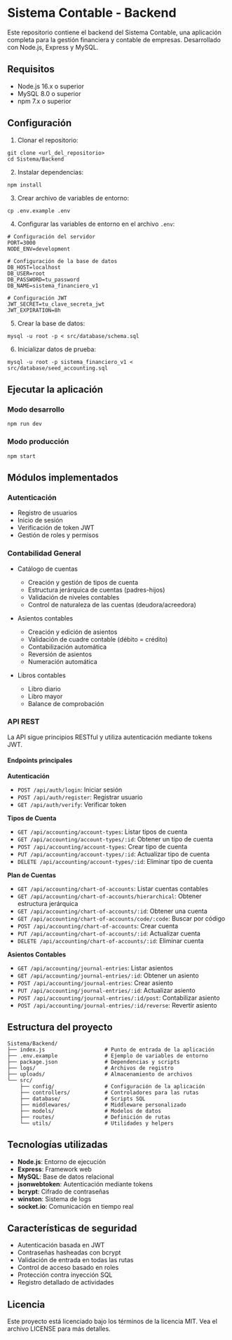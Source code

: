 # Sistema Contable - Backend

Este repositorio contiene el backend del Sistema Contable, una aplicación completa para la gestión financiera y contable de empresas. Desarrollado con Node.js, Express y MySQL.

## Requisitos

- Node.js 16.x o superior
- MySQL 8.0 o superior
- npm 7.x o superior

## Configuración

1. Clonar el repositorio:
```
git clone <url_del_repositorio>
cd Sistema/Backend
```

2. Instalar dependencias:
```
npm install
```

3. Crear archivo de variables de entorno:
```
cp .env.example .env
```

4. Configurar las variables de entorno en el archivo `.env`:
```
# Configuración del servidor
PORT=3000
NODE_ENV=development

# Configuración de la base de datos
DB_HOST=localhost
DB_USER=root
DB_PASSWORD=tu_password
DB_NAME=sistema_financiero_v1

# Configuración JWT
JWT_SECRET=tu_clave_secreta_jwt
JWT_EXPIRATION=8h
```

5. Crear la base de datos:
```
mysql -u root -p < src/database/schema.sql
```

6. Inicializar datos de prueba:
```
mysql -u root -p sistema_financiero_v1 < src/database/seed_accounting.sql
```

## Ejecutar la aplicación

### Modo desarrollo
```
npm run dev
```

### Modo producción
```
npm start
```

## Módulos implementados

### Autenticación

- Registro de usuarios
- Inicio de sesión
- Verificación de token JWT
- Gestión de roles y permisos

### Contabilidad General

- Catálogo de cuentas
  - Creación y gestión de tipos de cuenta
  - Estructura jerárquica de cuentas (padres-hijos)
  - Validación de niveles contables
  - Control de naturaleza de las cuentas (deudora/acreedora)

- Asientos contables
  - Creación y edición de asientos
  - Validación de cuadre contable (débito = crédito)
  - Contabilización automática
  - Reversión de asientos
  - Numeración automática

- Libros contables
  - Libro diario
  - Libro mayor
  - Balance de comprobación

### API REST

La API sigue principios RESTful y utiliza autenticación mediante tokens JWT.

#### Endpoints principales

**Autenticación**
- `POST /api/auth/login`: Iniciar sesión
- `POST /api/auth/register`: Registrar usuario
- `GET /api/auth/verify`: Verificar token

**Tipos de Cuenta**
- `GET /api/accounting/account-types`: Listar tipos de cuenta
- `GET /api/accounting/account-types/:id`: Obtener un tipo de cuenta
- `POST /api/accounting/account-types`: Crear tipo de cuenta
- `PUT /api/accounting/account-types/:id`: Actualizar tipo de cuenta
- `DELETE /api/accounting/account-types/:id`: Eliminar tipo de cuenta

**Plan de Cuentas**
- `GET /api/accounting/chart-of-accounts`: Listar cuentas contables
- `GET /api/accounting/chart-of-accounts/hierarchical`: Obtener estructura jerárquica
- `GET /api/accounting/chart-of-accounts/:id`: Obtener una cuenta
- `GET /api/accounting/chart-of-accounts/code/:code`: Buscar por código
- `POST /api/accounting/chart-of-accounts`: Crear cuenta
- `PUT /api/accounting/chart-of-accounts/:id`: Actualizar cuenta
- `DELETE /api/accounting/chart-of-accounts/:id`: Eliminar cuenta

**Asientos Contables**
- `GET /api/accounting/journal-entries`: Listar asientos
- `GET /api/accounting/journal-entries/:id`: Obtener un asiento
- `POST /api/accounting/journal-entries`: Crear asiento
- `PUT /api/accounting/journal-entries/:id`: Actualizar asiento
- `POST /api/accounting/journal-entries/:id/post`: Contabilizar asiento
- `POST /api/accounting/journal-entries/:id/reverse`: Revertir asiento

## Estructura del proyecto

```
Sistema/Backend/
├── index.js                   # Punto de entrada de la aplicación
├── .env.example               # Ejemplo de variables de entorno
├── package.json               # Dependencias y scripts
├── logs/                      # Archivos de registro
├── uploads/                   # Almacenamiento de archivos
└── src/
    ├── config/                # Configuración de la aplicación
    ├── controllers/           # Controladores para las rutas
    ├── database/              # Scripts SQL
    ├── middlewares/           # Middleware personalizado
    ├── models/                # Modelos de datos
    ├── routes/                # Definición de rutas
    └── utils/                 # Utilidades y helpers
```

## Tecnologías utilizadas

- **Node.js**: Entorno de ejecución
- **Express**: Framework web
- **MySQL**: Base de datos relacional
- **jsonwebtoken**: Autenticación mediante tokens
- **bcrypt**: Cifrado de contraseñas
- **winston**: Sistema de logs
- **socket.io**: Comunicación en tiempo real

## Características de seguridad

- Autenticación basada en JWT
- Contraseñas hasheadas con bcrypt
- Validación de entrada en todas las rutas
- Control de acceso basado en roles
- Protección contra inyección SQL
- Registro detallado de actividades

## Licencia

Este proyecto está licenciado bajo los términos de la licencia MIT. Vea el archivo LICENSE para más detalles. 